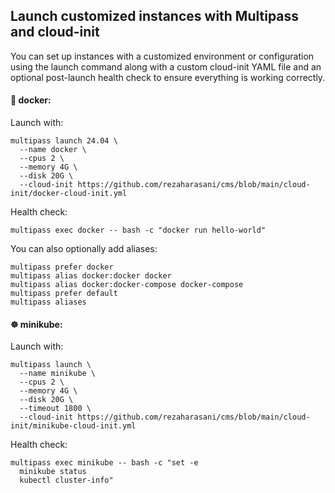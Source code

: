 ## Launch customized instances with Multipass and cloud-init

You can set up instances with a customized environment or configuration using the launch command along with a custom cloud-init YAML file and an optional post-launch health check to ensure everything is working correctly.


#### 🐳 docker:
Launch with:
```
multipass launch 24.04 \
  --name docker \
  --cpus 2 \
  --memory 4G \
  --disk 20G \
  --cloud-init https://github.com/rezaharasani/cms/blob/main/cloud-init/docker-cloud-init.yml 
```

Health check:
```
multipass exec docker -- bash -c "docker run hello-world"
```

You can also optionally add aliases:
```
multipass prefer docker
multipass alias docker:docker docker
multipass alias docker:docker-compose docker-compose
multipass prefer default
multipass aliases
```


#### ☸️ minikube:
Launch with:
```
multipass launch \
  --name minikube \
  --cpus 2 \
  --memory 4G \
  --disk 20G \
  --timeout 1800 \
  --cloud-init https://github.com/rezaharasani/cms/blob/main/cloud-init/minikube-cloud-init.yml
```

Health check:
```
multipass exec minikube -- bash -c "set -e
  minikube status
  kubectl cluster-info"
```
